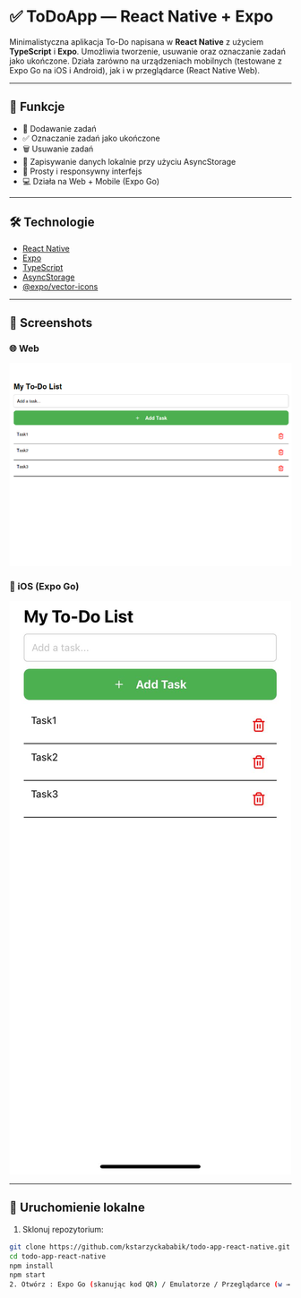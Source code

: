 # ✅ ToDoApp — React Native + Expo

Minimalistyczna aplikacja To-Do napisana w **React Native** z użyciem **TypeScript** i **Expo**. 
Umożliwia tworzenie, usuwanie oraz oznaczanie zadań jako ukończone. 
Działa zarówno na urządzeniach mobilnych (testowane z Expo Go na iOS i Android), jak i w przeglądarce (React Native Web).

---

## 🧩 Funkcje

- 📌 Dodawanie zadań
- ✅ Oznaczanie zadań jako ukończone
- 🗑️ Usuwanie zadań
- 💾 Zapisywanie danych lokalnie przy użyciu AsyncStorage
- 🎨 Prosty i responsywny interfejs
- 💻 Działa na Web + Mobile (Expo Go)

---

## 🛠️ Technologie

- [React Native](https://reactnative.dev/)
- [Expo](https://expo.dev/)
- [TypeScript](https://www.typescriptlang.org/)
- [AsyncStorage](https://docs.expo.dev/versions/latest/sdk/async-storage/)
- [@expo/vector-icons](https://docs.expo.dev/guides/icons/)

---

## 📸 Screenshots

### 🌐 Web
![Web Screenshot](./screenshotweb.png)

### 📱 iOS (Expo Go)
![iOS Screenshot](./screenshotios.png)


---

## 🚀 Uruchomienie lokalne

1. Sklonuj repozytorium:
```bash
git clone https://github.com/kstarzyckababik/todo-app-react-native.git
cd todo-app-react-native  
npm install  
npm start  
2. Otwórz : Expo Go (skanując kod QR) / Emulatorze / Przeglądarce (w → Web Preview)
